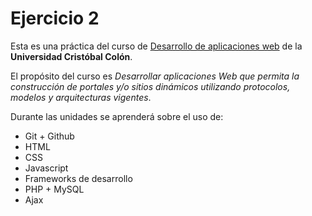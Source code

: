 # Ejercicio 2
Esta es una práctica del curso de [Desarrollo de aplicaciones web](https://av-exactas.ucc.mx/course/view.php?id=170) de la **Universidad Cristóbal Colón**.

El propósito del curso es _Desarrollar aplicaciones Web que permita la construcción de portales y/o sitios dinámicos utilizando protocolos, modelos y arquitecturas vigentes_. 

Durante las unidades se aprenderá sobre el uso de:

* Git + Github
* HTML
* CSS
* Javascript
* Frameworks de desarrollo
* PHP + MySQL
* Ajax
